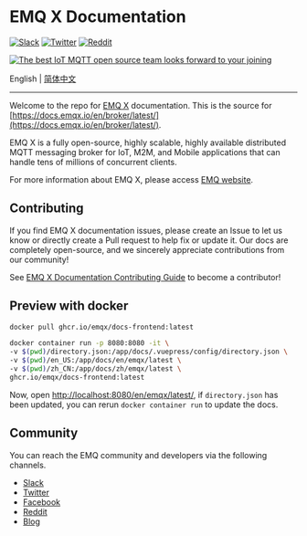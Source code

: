 # EMQ X Documentation

[![Slack](https://img.shields.io/badge/Slack-EMQ%20X-39AE85?logo=slack)](https://slack-invite.emqx.io/)
[![Twitter](https://img.shields.io/badge/Twitter-EMQ-1DA1F2?logo=twitter)](https://twitter.com/EMQTech)
[![Reddit](https://img.shields.io/badge/Reddit-EMQ%20X-orange?logo=reddit)](https://www.reddit.com/r/emqx/)

[![The best IoT MQTT open source team looks forward to your joining](https://static.emqx.net/images/github_readme_en_bg.png)](https://www.emqx.com/en/careers)

English | [简体中文](./README-CN.md)

---

Welcome to the repo for [EMQ X](https://github.com/emqx/emqx) documentation. This is the source for [https://docs.emqx.io/en/broker/latest/](https://docs.emqx.io/en/broker/latest/).

EMQ X is a fully open-source, highly scalable, highly available distributed MQTT messaging broker for IoT, M2M, and Mobile applications that can handle tens of millions of concurrent clients.

For more information about EMQ X, please access [EMQ website](https://www.emqx.com/en).


## Contributing

If you find EMQ X documentation issues, please create an Issue to let us know or directly create a Pull request to help fix or update it. Our docs are completely open-source, and we sincerely appreciate contributions from our community!

See [EMQ X Documentation Contributing Guide](./CONTRIBUTING-EN.md) to become a contributor!


## Preview with docker

```sh
docker pull ghcr.io/emqx/docs-frontend:latest

docker container run -p 8080:8080 -it \
-v $(pwd)/directory.json:/app/docs/.vuepress/config/directory.json \
-v $(pwd)/en_US:/app/docs/en/emqx/latest \
-v $(pwd)/zh_CN:/app/docs/zh/emqx/latest \
ghcr.io/emqx/docs-frontend:latest
```

Now, open <http://localhost:8080/en/emqx/latest/>, if `directory.json` has been updated, you can rerun `docker container run` to update the docs.

## Community

You can reach the EMQ community and developers via the following channels.

- [Slack](https://slack-invite.emqx.io/)
- [Twitter](https://twitter.com/EMQTech)
- [Facebook](https://www.facebook.com/emqxmqtt)
- [Reddit](https://www.reddit.com/r/emqx/)
- [Blog](https://medium.com/@emqtt)


